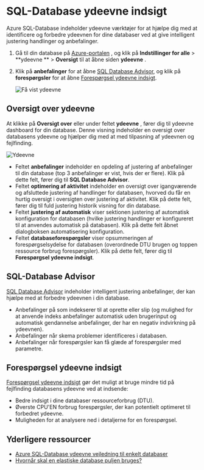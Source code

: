 <properties 
   pageTitle="Azure SQL Database ydeevne indsigt | Microsoft Azure" 
   description="Azure SQL-Database indeholder ydeevne værktøjer for at hjælpe dig med at identificere områder, der kan forbedre Forespørgselsydeevnen for aktuelle." 
   services="sql-database" 
   documentationCenter="" 
   authors="stevestein" 
   manager="jhubbard" 
   editor="monicar"/>

<tags
   ms.service="sql-database"
   ms.devlang="na"
   ms.topic="article"
   ms.tgt_pltfrm="na"
   ms.workload="data-management" 
   ms.date="07/19/2016"
   ms.author="sstein"/>

# <a name="sql-database-performance-insight"></a>SQL-Database ydeevne indsigt

Azure SQL-Database indeholder ydeevne værktøjer for at hjælpe dig med at identificere og forbedre ydeevnen for dine databaser ved at give intelligent justering handlinger og anbefalinger. 

1. Gå til din database på [Azure-portalen](http://portal.azure.com) , og klik på **Indstillinger for alle** > **ydeevne **  >  **Oversigt** til at åbne siden **ydeevne** . 


2. Klik på **anbefalinger** for at åbne [SQL Database Advisor](#sql-database-advisor), og klik på **forespørgsler** for at åbne [Forespørgsel ydeevne indsigt](#query-performance-insight).

    ![Få vist ydeevne](./media/sql-database-performance/entries.png)



## <a name="performance-overview"></a>Oversigt over ydeevne

At klikke på **Oversigt over** eller under feltet **ydeevne** , fører dig til ydeevne dashboard for din database. Denne visning indeholder en oversigt over databasens ydeevne og hjælper dig med at med tilpasning af ydeevnen og fejlfinding. 

![Ydeevne](./media/sql-database-performance/performance.png)

- Feltet **anbefalinger** indeholder en opdeling af justering af anbefalinger til din database (top 3 anbefalinger er vist, hvis der er flere). Klik på dette felt, fører dig til **SQL Database Advisor**. 
- Feltet **optimering af aktivitet** indeholder en oversigt over igangværende og afsluttede justering af handlinger for databasen, hvorved du får en hurtig oversigt i oversigten over justering af aktivitet. Klik på dette felt, fører dig til fuld justering historik visning for din database.
- Feltet **justering af automatisk** viser sektionen justering af automatisk konfiguration for databasen (hvilke justering handlinger er konfigureret til at anvendes automatisk på databasen). Klik på dette felt åbnet dialogboksen automatisering konfiguration.
- Feltet **databaseforespørgsler** viser opsummeringen af forespørgselsydelse for databasen (overordnede DTU brugen og toppen ressource forbrug forespørgsler). Klik på dette felt, fører dig til **Forespørgsel ydeevne indsigt**.



## <a name="sql-database-advisor"></a>SQL-Database Advisor


[SQL Database Advisor](sql-database-advisor.md) indeholder intelligent justering anbefalinger, der kan hjælpe med at forbedre ydeevnen i din database. 

- Anbefalinger på som indekserer til at oprette eller slip (og mulighed for at anvende indeks anbefalinger automatisk uden brugerinput og automatisk gendannelse anbefalinger, der har en negativ indvirkning på ydeevnen).
- Anbefalinger når skema problemer identificeres i databasen.
- Anbefalinger når forespørgsler kan få glæde af forespørgsler med parametre.




## <a name="query-performance-insight"></a>Forespørgsel ydeevne indsigt

[Forespørgsel ydeevne indsigt](sql-database-query-performance.md) gør det muligt at bruge mindre tid på fejlfinding databasens ydeevne ved at indsende:

- Bedre indsigt i dine databaser ressourceforbrug (DTU). 
- Øverste CPU'EN forbrug forespørgsler, der kan potentielt optimeret til forbedret ydeevne. 
- Muligheden for at analysere ned i detaljerne for en forespørgsel. 


## <a name="additional-resources"></a>Yderligere ressourcer

- [Azure SQL-Database ydeevne vejledning til enkelt databaser](sql-database-performance-guidance.md)
- [Hvornår skal en elastiske database puljen bruges?](sql-database-elastic-pool-guidance.md)